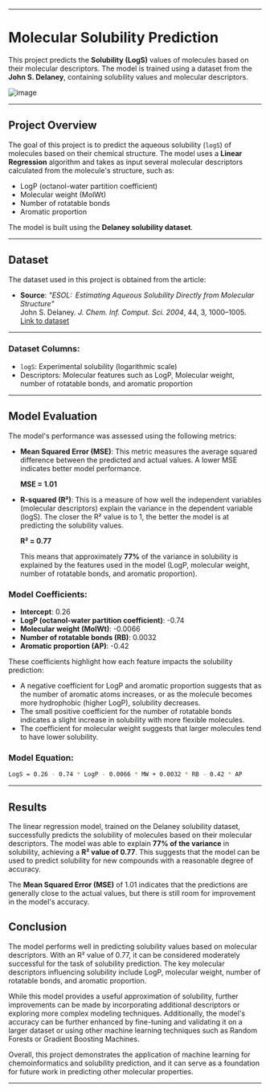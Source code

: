 -------------------------------
# Molecular Solubility Prediction

This project predicts the **Solubility (LogS)** values of molecules based on their molecular descriptors. The model is trained using a dataset from the **John S. Delaney**, containing solubility values and molecular descriptors.

![image](https://github.com/user-attachments/assets/f05faca8-7158-4165-9f42-d7400d19b4c9)


----------------------------

## Project Overview

The goal of this project is to predict the aqueous solubility (`logS`) of molecules based on their chemical structure. The model uses a **Linear Regression** algorithm and takes as input several molecular descriptors calculated from the molecule's structure, such as:

- LogP (octanol-water partition coefficient)
- Molecular weight (MolWt)
- Number of rotatable bonds
- Aromatic proportion

The model is built using the **Delaney solubility dataset**.

------------------------------
## Dataset

The dataset used in this project is obtained from the article:

- **Source**: *"ESOL:  Estimating Aqueous Solubility Directly from Molecular Structure"*  
  John S. Delaney. *J. Chem. Inf. Comput. Sci. 2004*, 44, 3, 1000–1005.  
  [Link to dataset](https://pubs.acs.org/doi/10.1021/ci034243x)

-------------------------------
### Dataset Columns:

- `logS`: Experimental solubility (logarithmic scale)
- Descriptors: Molecular features such as LogP, Molecular weight, number of rotatable bonds, and aromatic proportion

-----------------------------
##  Model Evaluation

The model's performance was assessed using the following metrics:

- **Mean Squared Error (MSE)**: This metric measures the average squared difference between the predicted and actual values. A lower MSE indicates better model performance.
  
  **MSE = 1.01**

- **R-squared (R²)**: This is a measure of how well the independent variables (molecular descriptors) explain the variance in the dependent variable (logS). The closer the R² value is to 1, the better the model is at predicting the solubility values.

  **R² = 0.77**

  This means that approximately **77%** of the variance in solubility is explained by the features used in the model (LogP, molecular weight, number of rotatable bonds, and aromatic proportion).

### Model Coefficients:

- **Intercept**: 0.26
- **LogP (octanol-water partition coefficient)**: -0.74
- **Molecular weight (MolWt)**: -0.0066
- **Number of rotatable bonds (RB)**: 0.0032
- **Aromatic proportion (AP)**: -0.42

These coefficients highlight how each feature impacts the solubility prediction:
- A negative coefficient for LogP and aromatic proportion suggests that as the number of aromatic atoms increases, or as the molecule becomes more hydrophobic (higher LogP), solubility decreases.
- The small positive coefficient for the number of rotatable bonds indicates a slight increase in solubility with more flexible molecules.
- The coefficient for molecular weight suggests that larger molecules tend to have lower solubility.

### Model Equation:
```bash
LogS = 0.26 - 0.74 * LogP - 0.0066 * MW + 0.0032 * RB - 0.42 * AP
```

---

## Results

The linear regression model, trained on the Delaney solubility dataset, successfully predicts the solubility of molecules based on their molecular descriptors. The model was able to explain **77% of the variance** in solubility, achieving a **R² value of 0.77**. This suggests that the model can be used to predict solubility for new compounds with a reasonable degree of accuracy.

The **Mean Squared Error (MSE)** of 1.01 indicates that the predictions are generally close to the actual values, but there is still room for improvement in the model's accuracy.

## Conclusion

The model performs well in predicting solubility values based on molecular descriptors. With an R² value of 0.77, it can be considered moderately successful for the task of solubility prediction. The key molecular descriptors influencing solubility include LogP, molecular weight, number of rotatable bonds, and aromatic proportion.

While this model provides a useful approximation of solubility, further improvements can be made by incorporating additional descriptors or exploring more complex modeling techniques. Additionally, the model's accuracy can be further enhanced by fine-tuning and validating it on a larger dataset or using other machine learning techniques such as Random Forests or Gradient Boosting Machines.

Overall, this project demonstrates the application of machine learning for chemoinformatics and solubility prediction, and it can serve as a foundation for future work in predicting other molecular properties.

---


